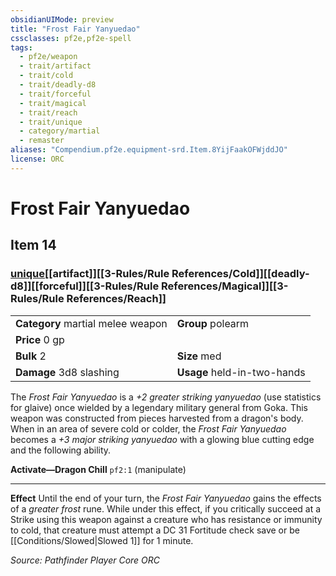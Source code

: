 ```yaml
---
obsidianUIMode: preview
title: "Frost Fair Yanyuedao"
cssclasses: pf2e,pf2e-spell
tags:
  - pf2e/weapon
  - trait/artifact
  - trait/cold
  - trait/deadly-d8
  - trait/forceful
  - trait/magical
  - trait/reach
  - trait/unique
  - category/martial
  - remaster
aliases: "Compendium.pf2e.equipment-srd.Item.8YijFaakOFWjddJO"
license: ORC
---
```

# Frost Fair Yanyuedao
## Item 14
### [unique](unique.md "Unique Rarity Trait")[[artifact]][[3-Rules/Rule References/Cold]][[deadly-d8]][[forceful]][[3-Rules/Rule References/Magical]][[3-Rules/Rule References/Reach]]

|  |  |
| -- | -- |
| **Category** martial melee weapon | **Group** polearm |
| **Price** 0 gp |  |
| **Bulk** 2 | **Size** med |
| **Damage** 3d8 slashing  | **Usage** held-in-two-hands |



The _Frost Fair Yanyuedao_ is a _+2 greater striking yanyuedao_ (use statistics for glaive) once wielded by a legendary military general from Goka. This weapon was constructed from pieces harvested from a dragon's body. When in an area of severe cold or colder, the _Frost Fair Yanyuedao_ becomes a _+3 major striking yanyuedao_ with a glowing blue cutting edge and the following ability.

**Activate—Dragon Chill** `pf2:1` (manipulate)

* * *

**Effect** Until the end of your turn, the _Frost Fair Yanyuedao_ gains the effects of a _greater frost_ rune. While under this effect, if you critically succeed at a Strike using this weapon against a creature who has resistance or immunity to cold, that creature must attempt a DC 31 Fortitude check save or be [[Conditions/Slowed|Slowed 1]] for 1 minute.

*Source: Pathfinder Player Core*
*ORC*
